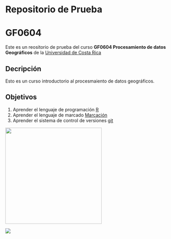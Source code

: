 # Repositorio de Prueba 
# GF0604
Este es un reositorio de prueba del curso **GF0604 Procesamiento de datos Geográficos** de la [Universidad de Costa Rica](https://www.ucr.ac.cr/)

## Decripción
Esto es un curso introductorio al procesmaiento de datos geográficos.

## Objetivos
1. Aprender el lenguaje de programación [R](https://es.wikipedia.org/wiki/R_(lenguaje_de_programaci%C3%B3n))
2. Aprender el lenguaje de marcado [Marcación](https://www.ionos.es/digitalguide/paginas-web/desarrollo-web/tutorial-de-markdown/)
3. Aprender el sistema de control de versiones [git](https://www.freecodecamp.org/news/git-and-github-for-beginners/)

<img src="https://upload.wikimedia.org/wikipedia/commons/thumb/1/1f/As08-16-2593.jpg/1024px-As08-16-2593.jpg" width="300">

![](https://upload.wikimedia.org/wikipedia/commons/thumb/1/1f/As08-16-2593.jpg/1024px-As08-16-2593.jpg)
